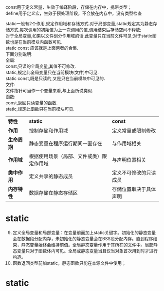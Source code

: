const用于定义常量，生效于编译阶段，存储在内存中，携带类型；  
define用于定义宏，生效于预处理阶段，不会放在内存中，没有类型检查
 
static一般有2个作用,规定作用域和存储方式.对于局部变量,static规定其为静态存储方式,每次调用的初始值为上一次调用的值,调用结束后存储空间不释放;  
对于全局变量,如果以文件划分作用域的话,此变量只在当前文件可见;对于static函数也是在当前模块内函数可见.  
static const 应该就是上面两者的合集.  
下面分别说明:  
全局:  
const,只读的全局变量,其值不可修改.  
static,规定此全局变量只在当前模块(文件)中可见.  
static const,既是只读的,又是只在当前模块中可见的.  
文件:  
文件指针可当作一个变量来看,与上面所说类似.  
函数:  
const,返回只读变量的函数.  
static,规定此函数只在当前模块可见.
 
|   |   |   |
|---|---|---|
|**特性**|**static**|**const**|
|**作用**|控制存储和作用域|定义常量或限制修改|
|**生命周期**|静态变量在程序运行期间一直存在|与作用域相关|
|**作用域**|根据使用场景（局部、文件或类）限定作用域|与声明位置相关|
|**类中作用**|定义共享的静态成员|定义不可修改的只读成员|
|**内存特性**|数据存储在静态存储区|存储位置取决于具体声明|
   

# static

9. 定义全局变量和局部变量：在变量前面加上static关键字。初始化的静态变量会在数据段分配内存，未初始化的静态变量会在BSS段分配内存。直到程序结束，静态变量始终会维持前值。全局静态变量作用于其所在的文件中。局部静态变量只对于函数体内可见。全局或静态变量当且仅当对象首次用到时才进行构造。
10. 函数返回类型前加static，静态函数只能在本源文件中使用；
      

# static